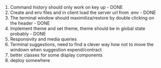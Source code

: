 1. Command history should only work on key up - DONE
2. Create and env files and in client load the server url from .env - DONE
3. The terminal window should maximiliza/restore by double clicking on the header - DONE
7. Implement theme and set theme, theme should be in global state probably - DONE
4. Responsivity and media queries
5. Terminal suggestions, need to find a clever way how not to move the windown when suggestion expend/contract
8. better classes for some display components
9. deploy somewhere